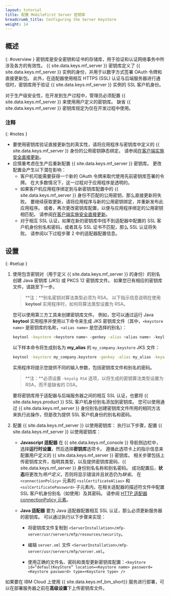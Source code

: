 ```yaml
---
layout: tutorial
title: 配置 MobileFirst Server 密钥库
breadcrumb_title: Configuring the Server Keystore
weight: 14
---
```

<!-- NLS_CHARSET=UTF-8 -->
## 概述
{: #overview }
密钥库是安全密钥和证书的存储库，用于验证和认证网络事务中所涉及各方的有效性。 {{ site.data.keys.mf_server }} 密钥库定义了 {{ site.data.keys.mf_server }} 实例的身份，并用于以数字方式签署 OAuth 令牌和直接更新包。 此外，在适配器使用相互 HTTPS (SSL) 认证与后端服务器进行通信时，密钥库用于验证 {{ site.data.keys.mf_server }} 实例的 SSL 客户机身份。

对于生产级安全性，在开发到生产过程中，管理员必须配置 {{ site.data.keys.mf_server }} 来使用用户定义的密钥库。 缺省 {{ site.data.keys.mf_server }} 密钥库规定为仅在开发过程中使用。

### 注释
{: #notes }
* 要使用密钥库验证直接更新包的真实性，请将应用程序与密钥库中定义的 {{ site.data.keys.mf_server }} 身份的公用密钥静态绑定。 请参阅[在客户端实施安全直接更新](../../application-development/direct-update)。
* 应慎重考虑在生产后重新配置 {{ site.data.keys.mf_server }} 密钥库。 更改配置会产生以下潜在影响：
    * 客户机可能需要获得一个新的 OAuth 令牌来取代使用先前密钥库签署的令牌。 在大多数情况下，这一过程对于应用程序是透明的。
    * 如果客户机应用程序绑定到与新密钥库配置中的 {{ site.data.keys.mf_server }} 身份不匹配的公用密钥，那么直接更新将失败。 要继续获取更新，请将应用程序与新的公用密钥绑定，并重新发布此应用程序。 或者，再次更改密钥库配置，以便与应用程序绑定的公用密钥相匹配。 请参阅[在客户端实施安全直接更新](../../application-development/direct-update)。
    *  对于相互 SSL 认证，如果在新的密钥库中找不到适配器中配置的 SSL 客户机身份别名和密码，或者其与 SSL 证书不匹配，那么 SSL 认证将失败。 请参阅以下过程步骤 2 中的适配器配置信息。

## 设置
{: #setup }
1. 使用包含密钥对（用于定义 {{ site.data.keys.mf_server }} 的身份）的别名创建 Java 密钥库 (JKS) 或 PKCS 12 密钥库文件。 如果您已有相应的密钥库文件，请跳至下一步。

   > **注：**别名密钥对算法类型必须为 RSA。 以下指示信息说明在使用 **keytool** 实用程序时，如何将算法类型设置为 RSA。

   您可以使用第三方工具来创建密钥库文件。 例如，您可以通过运行 Java **keytool** 实用程序并使用以下命令来生成 JKS 密钥库文件（其中，`<keystore name>` 是密钥库的名称，`<alias name>` 是您选择的别名）：

   ```bash
   keytool -keystore <keystore name> -genkey -alias <alias name> -keylag RSA
   ```

   以下样本命令将生成别名为 **my_alias** 的 `my_company.keystore` JKS 文件：

   ```bash
   keytool -keystore my_company.keystore -genkey -alias my_alias -keyalg RSA
   ```

   实用程序将提示您提供不同的输入参数，包括密钥库文件和别名的密码。

   > **注：**必须设置 `-keyalg RSA` 选项，以将生成的密钥算法类型设置为 RSA，而不是缺省的 DSA。

   要将密钥库用于适配器与后端服务器之间的相互 SSL 认证，也要将 {{ site.data.keys.product }} SSL 客户机身份别名添加到密钥库。 您可以使用通过 {{ site.data.keys.mf_server }} 身份别名创建密钥库文件所用的相同方法来执行此操作，但是改为提供 SSL 客户机身份的别名和密码。

2. 配置 {{ site.data.keys.mf_server }} 以使用密钥库：
   执行以下步骤，配置 {{ site.data.keys.mf_server }} 以使用密钥库：

      * **Javascript 适配器**
        在 {{ site.data.keys.mf_console }} 导航侧边栏中，选择**运行时设置**，然后选择**密钥库**选项卡。 遵循此选项卡上的指示信息来配置用户定义的 {{ site.data.keys.mf_server }} 密钥库。 相关步骤包括上传密钥库文件，指明其类型，以及提供密钥库密码、{{ site.data.keys.mf_server }} 身份别名名称和别名密码。
        成功配置后，**状态**将更改为*用户定义*，否则将显示错误并且状态仍为*缺省*。
        在 `<connectionPolicy>` 元素的 `<sslCertificateAlias>` 和 `<sslCertificatePassword>` 子元素内，在相关适配器的描述符文件中配置 SSL 客户机身份别名（如使用）及其密码。 请参阅 [HTTP 适配器 connectionPolicy 元素](../../adapters/javascript-adapters/js-http-adapter/#the-xml-file)。

      * **Java 适配器**
        要为 Java 适配器配置相互 SSL 认证，那么必须更新服务器的密钥库。 可以通过执行以下步骤来实现：

        * 将密钥库文件复制到 `<ServerInstallation>/mfp-server/usr/servers/mfp/resources/security`。

        * 编辑 `server.xml` 文件 `<ServerInstallation>/mfp-server/usr/servers/mfp/server.xml`。

        * 使用正确的文件名、密码和类型更新密钥库配置：`<keyStore id=“defaultKeyStore” location=<Keystore name> password=<Keystore password> type=<Keystore type> />`

如果要在 IBM Cloud 上使用 {{ site.data.keys.mf_bm_short}} 服务进行部署，可以在部署服务器之前在**高级设置**下上传密钥库文件。
